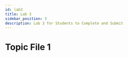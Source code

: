 ```yaml
---
id: lab3
title: Lab 3
sidebar_position: 3
description: Lab 3 for Students to Complete and Submit
---
```


# Topic File 1
